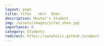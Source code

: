 ```yaml
---
layout: page
title: Yifan   <br>  Shen
description: Master's Student
img: /assets/images/yifan_shen.jpg
importance: 6
category: Students
redirect: https://sanshuiii.github.io/about
---
```

